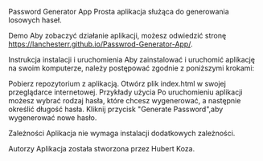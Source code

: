 Password Generator App
Prosta aplikacja służąca do generowania losowych haseł.

Demo
Aby zobaczyć działanie aplikacji, możesz odwiedzić stronę https://lanchesterr.github.io/Passwrod-Generator-App/.

Instrukcja instalacji i uruchomienia
Aby zainstalować i uruchomić aplikację na swoim komputerze, należy postępować zgodnie z poniższymi krokami:

Pobierz repozytorium z aplikacją.
Otwórz plik index.html w swojej przeglądarce internetowej.
Przykłady użycia
Po uruchomieniu aplikacji możesz wybrać rodzaj hasła, które chcesz wygenerować, a następnie określić długość hasła. Kliknij przycisk "Generate Password",aby wygenerować nowe hasło.

Zależności
Aplikacja nie wymaga instalacji dodatkowych zależności.

Autorzy
Aplikacja została stworzona przez Hubert Koza.

